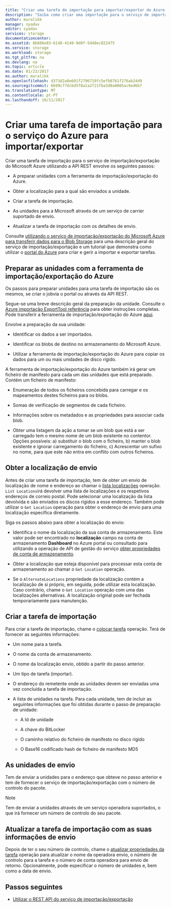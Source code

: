 ```yaml
---
title: "Criar uma tarefa de importação para importar/exportar do Azure | Microsoft Docs"
description: "Saiba como criar uma importação para o serviço de importação/exportação do Microsoft Azure."
author: muralikk
manager: syadav
editor: syadav
services: storage
documentationcenter: 
ms.assetid: 8b886e83-6148-4149-9d0f-5d48ec822475
ms.service: storage
ms.workload: storage
ms.tgt_pltfrm: na
ms.devlang: na
ms.topic: article
ms.date: 01/23/2017
ms.author: muralikk
ms.openlocfilehash: d373d2a0e601f2796719fc5efb8761f276ab24d9
ms.sourcegitcommit: 6699c77dcbd5f8a1a2f21fba3d0a0005ac9ed6b7
ms.translationtype: MT
ms.contentlocale: pt-PT
ms.lasthandoff: 10/11/2017
---
```

# <a name="creating-an-import-job-for-the-azure-importexport-service"></a>Criar uma tarefa de importação para o serviço do Azure para importar/exportar

Criar uma tarefa de importação para o serviço de importação/exportação do Microsoft Azure utilizando a API REST envolve os seguintes passos:

-   A preparar unidades com a ferramenta de importação/exportação do Azure.

-   Obter a localização para a qual são enviados a unidade.

-   Criar a tarefa de importação.

-   As unidades para a Microsoft através de um serviço de carrier suportado de envio.

-   Atualizar a tarefa de importação com os detalhes de envio.

 Consulte [utilizando o serviço de importação/exportação do Microsoft Azure para transferir dados para o Blob Storage](storage-import-export-service.md) para uma descrição geral do serviço de importação/exportação e um tutorial que demonstra como utilizar o [portal do Azure](https://portal.azure.com/) para criar e gerir a importar e exportar tarefas.

## <a name="preparing-drives-with-the-azure-importexport-tool"></a>Preparar as unidades com a ferramenta de importação/exportação do Azure

Os passos para preparar unidades para uma tarefa de importação são os mesmos, se criar o jobvia o portal ou através da API REST.

Segue-se uma breve descrição geral da preparação da unidade. Consulte o [Azure importação ExportTool referência](storage-import-export-tool-how-to-v1.md) para obter instruções completas. Pode transferir a ferramenta de importação/exportação do Azure [aqui](http://go.microsoft.com/fwlink/?LinkID=301900).

Envolve a preparação da sua unidade:

-   Identificar os dados a ser importados.

-   Identificar os blobs de destino no armazenamento do Microsoft Azure.

-   Utilizar a ferramenta de importação/exportação do Azure para copiar os dados para um ou mais unidades de disco rígido.

 A ferramenta de importação/exportação do Azure também irá gerar um ficheiro de manifesto para cada um das unidades que está preparado. Contém um ficheiro de manifesto:

-   Enumeração de todos os ficheiros concebida para carregar e os mapeamentos destes ficheiros para os blobs.

-   Somas de verificação de segmentos de cada ficheiro.

-   Informações sobre os metadados e as propriedades para associar cada blob.

-   Obter uma listagem da ação a tomar se um blob que está a ser carregado tem o mesmo nome de um blob existente no contentor. Opções possíveis: a) substituir o blob com o ficheiro, b) manter o blob existente e ignorar carregamento do ficheiro, c) Acrescentar um sufixo no nome, para que este não entra em conflito com outros ficheiros.

## <a name="obtaining-your-shipping-location"></a>Obter a localização de envio

Antes de criar uma tarefa de importação, tem de obter um envio de localização de nome e endereço ao chamar o [lista localizações](/rest/api/storageimportexport/listlocations) operação. `List Locations`irá devolver uma lista de localizações e os respetivos endereços de correio postal. Pode selecionar uma localização da lista devolvida e são enviados os discos rígidos a esse endereço. Também pode utilizar o `Get Location` operação para obter o endereço de envio para uma localização específica diretamente.

 Siga os passos abaixo para obter a localização do envio:

-   Identifica o nome da localização da sua conta de armazenamento. Este valor pode ser encontrado no **localização** campo na conta de armazenamento **Dashboard** no Azure portal ou consultado para utilizando a operação de API de gestão do serviço [obter propriedades de conta de armazenamento](/rest/api/storagerp/storageaccounts#StorageAccounts_GetProperties).

-   Obter a localização que esteja disponível para processar esta conta de armazenamento ao chamar o `Get Location` operação.

-   Se o `AlternateLocations` propriedade da localização contém a localização de si próprio, em seguida, pode utilizar esta localização. Caso contrário, chame o `Get Location` operação com uma das localizações alternativas. A localização original pode ser fechada temporariamente para manutenção.

## <a name="creating-the-import-job"></a>Criar a tarefa de importação
Para criar a tarefa de importação, chame o [colocar tarefa](/rest/api/storageimportexport/jobs#Jobs_CreateOrUpdate) operação. Terá de fornecer as seguintes informações:

-   Um nome para a tarefa.

-   O nome da conta de armazenamento.

-   O nome da localização envio, obtido a partir do passo anterior.

-   Um tipo de tarefa (importar).

-   O endereço do remetente onde as unidades devem ser enviadas uma vez concluída a tarefa de importação.

-   A lista de unidades na tarefa. Para cada unidade, tem de incluir as seguintes informações que foi obtidas durante o passo de preparação de unidade:

    -   A Id de unidade

    -   A chave do BitLocker

    -   O caminho relativo do ficheiro de manifesto no disco rígido

    -   O Base16 codificado hash de ficheiro de manifesto MD5

## <a name="shipping-your-drives"></a>As unidades de envio
Tem de enviar a unidades para o endereço que obteve no passo anterior e tem de fornecer o serviço de importação/exportação com o número de controlo do pacote.

> [!NOTE]
>  Tem de enviar a unidades através de um serviço operadora suportados, o que irá fornecer um número de controlo do seu pacote.

## <a name="updating-the-import-job-with-your-shipping-information"></a>Atualizar a tarefa de importação com as suas informações de envio
Depois de ter o seu número de controlo, chame o [atualizar propriedades da tarefa](/api/storageimportexport/jobs#Jobs_Update) operação para atualizar o nome da operadora envio, o número de controlo para a tarefa e o número de conta operadora para envio de retorno. Opcionalmente, pode especificar o número de unidades e, bem como a data de envio.

## <a name="next-steps"></a>Passos seguintes

* [Utilizar o REST API do serviço de importação/exportação](storage-import-export-using-the-rest-api.md)
